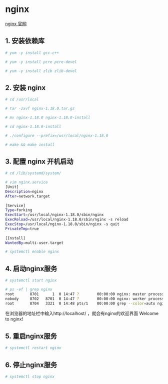 # nginx
[nginx 官网](http://nginx.org/en/download.html "nginx")

## 1. 安装依赖库
``` bash
# yum -y install gcc-c++

# yum -y install pcre pcre-devel

# yum -y install zlib zlib-devel
```

## 2. 安装 nginx
``` bash
# cd /usr/local

# tar -zxvf nginx-1.18.0.tar.gz

# mv nginx-1.18.0 nginx-1.18.0-install

# cd nginx-1.18.0-install

# ./configure --prefix=/usr/local/nginx-1.18.0

# make && make install
```

## 3. 配置 nginx 开机启动
```bash
# cd /lib/systemd/system/

# vim nginx.service
[Unit]
Description=nginx 
After=network.target 
   
[Service] 
Type=forking 
ExecStart=/usr/local/nginx-1.18.0/sbin/nginx
ExecReload=/usr/local/nginx-1.18.0/sbin/nginx -s reload
ExecStop=/usr/local/nginx-1.18.0/sbin/nginx -s quit
PrivateTmp=true 
   
[Install] 
WantedBy=multi-user.target

# systemctl enable nginx
```

## 4. 启动nginx服务
``` bash
# systemctl start nginx

# ps -ef | grep nginx
root       8701      1  0 14:47 ?        00:00:00 nginx: master process /usr/local/nginx-1.18.0/sbin/nginx
nobody     8702   8701  0 14:47 ?        00:00:00 nginx: worker process
root       8704   3321  0 14:48 pts/1    00:00:00 grep --color=auto nginx
```
在浏览器的地址栏中输入http://localhost/ ，就会有nginx的欢迎界面
Welcome to nginx!

## 5. 重启nginx服务
``` bash
# systemctl restart nginx
```

## 6. 停止nginx服务
``` bash
# systemctl stop nginx
```
